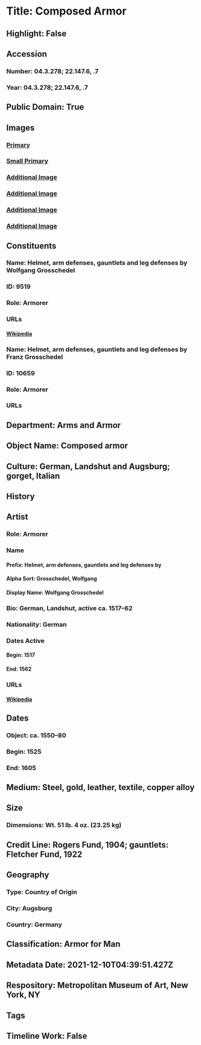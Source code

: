 # Title: Composed Armor
## Highlight: False
## Accession
### Number: 04.3.278; 22.147.6, .7
### Year: 04.3.278; 22.147.6, .7
## Public Domain: True
## Images
### [Primary](https://images.metmuseum.org/CRDImages/aa/original/4885.jpg)
### [Small Primary](https://images.metmuseum.org/CRDImages/aa/web-large/4885.jpg)
### [Additional Image](https://images.metmuseum.org/CRDImages/aa/original/4886.jpg)
### [Additional Image](https://images.metmuseum.org/CRDImages/aa/original/154065.jpg)
### [Additional Image](https://images.metmuseum.org/CRDImages/aa/original/154066.jpg)
### [Additional Image](https://images.metmuseum.org/CRDImages/aa/original/LC-04_3_278g-002.jpg)
## Constituents
### Name: Helmet, arm defenses, gauntlets and leg defenses by Wolfgang Grosschedel
### ID: 9519
### Role: Armorer
### URLs
#### [Wikipedia](https://www.wikidata.org/wiki/Q65554952)
### Name: Helmet, arm defenses, gauntlets and leg defenses by Franz Grosschedel
### ID: 10659
### Role: Armorer
### URLs
## Department: Arms and Armor
## Object Name: Composed armor
## Culture: German, Landshut and Augsburg; gorget, Italian
## History
## Artist
### Role: Armorer
### Name
#### Prefix: Helmet, arm defenses, gauntlets and leg defenses by
#### Alpha Sort: Grosschedel, Wolfgang
#### Display Name: Wolfgang Grosschedel
### Bio: German, Landshut, active ca. 1517–62
### Nationality: German
### Dates Active
#### Begin: 1517
#### End: 1562
### URLs
#### [Wikipedia](https://www.wikidata.org/wiki/Q65554952)
## Dates
### Object: ca. 1550–80
### Begin: 1525
### End: 1605
## Medium: Steel, gold, leather, textile, copper alloy
## Size
### Dimensions: Wt. 51 lb. 4 oz. (23.25 kg)
## Credit Line: Rogers Fund, 1904; gauntlets: Fletcher Fund, 1922
## Geography
### Type: Country of Origin
### City: Augsburg
### Country: Germany
## Classification: Armor for Man
## Metadata Date: 2021-12-10T04:39:51.427Z
## Respository: Metropolitan Museum of Art, New York, NY
## Tags
## Timeline Work: False